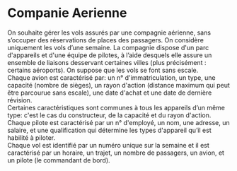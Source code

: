 # Companie Aerienne

On souhaite gérer les vols assurés par une compagnie aérienne, sans s’occuper des réservations de places des passagers. On considère uniquement les vols d’une semaine. La compagnie dispose d'un parc d'appareils et d'une équipe de pilotes, à l’aide desquels elle assure un ensemble de liaisons desservant certaines villes (plus précisément : certains aéroports). On suppose que les vols se font sans escale.  
Chaque avion est caractérisé par: un n° d'immatriculation, un type, une capacité (nombre de sièges), un rayon d'action (distance maximum qui peut être parcourue sans escale), une date d'achat et une date de dernière révision.  
Certaines caractéristiques sont communes à tous les appareils d’un même type: c'est le cas du constructeur, de la capacité et du rayon d'action.  
Chaque pilote est caractérisé par un n° d'employé, un nom, une adresse, un salaire, et une qualification qui détermine les types d'appareil qu’il est habilité à piloter.  
Chaque vol est identifié par un numéro unique sur la semaine et il est caractérisé par un horaire, un trajet, un nombre de passagers, un avion, et un pilote (le commandant de bord).
